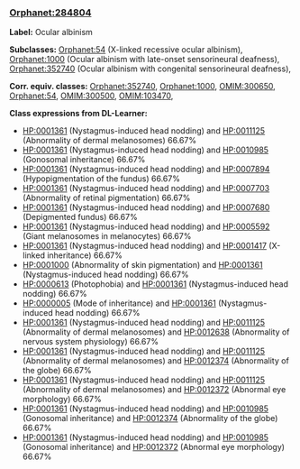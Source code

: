 
### [Orphanet:284804](http://www.orpha.net/ORDO/Orphanet_284804)
**Label:** Ocular albinism

**Subclasses:** [Orphanet:54](http://www.orpha.net/ORDO/Orphanet_54) (X-linked recessive ocular albinism), [Orphanet:1000](http://www.orpha.net/ORDO/Orphanet_1000) (Ocular albinism with late-onset sensorineural deafness), [Orphanet:352740](http://www.orpha.net/ORDO/Orphanet_352740) (Ocular albinism with congenital sensorineural deafness), 

**Corr. equiv. classes:** [Orphanet:352740](http://www.orpha.net/ORDO/Orphanet_352740), [Orphanet:1000](http://www.orpha.net/ORDO/Orphanet_1000), [OMIM:300650](http://purl.obolibrary.org/obo/OMIM_300650), [Orphanet:54](http://www.orpha.net/ORDO/Orphanet_54), [OMIM:300500](http://purl.obolibrary.org/obo/OMIM_300500), [OMIM:103470](http://purl.obolibrary.org/obo/OMIM_103470), 

**Class expressions from DL-Learner:**

- [HP:0001361](http://purl.obolibrary.org/obo/HP_0001361) (Nystagmus-induced head nodding) and [HP:0011125](http://purl.obolibrary.org/obo/HP_0011125) (Abnormality of dermal melanosomes) 66.67%
- [HP:0001361](http://purl.obolibrary.org/obo/HP_0001361) (Nystagmus-induced head nodding) and [HP:0010985](http://purl.obolibrary.org/obo/HP_0010985) (Gonosomal inheritance) 66.67%
- [HP:0001361](http://purl.obolibrary.org/obo/HP_0001361) (Nystagmus-induced head nodding) and [HP:0007894](http://purl.obolibrary.org/obo/HP_0007894) (Hypopigmentation of the fundus) 66.67%
- [HP:0001361](http://purl.obolibrary.org/obo/HP_0001361) (Nystagmus-induced head nodding) and [HP:0007703](http://purl.obolibrary.org/obo/HP_0007703) (Abnormality of retinal pigmentation) 66.67%
- [HP:0001361](http://purl.obolibrary.org/obo/HP_0001361) (Nystagmus-induced head nodding) and [HP:0007680](http://purl.obolibrary.org/obo/HP_0007680) (Depigmented fundus) 66.67%
- [HP:0001361](http://purl.obolibrary.org/obo/HP_0001361) (Nystagmus-induced head nodding) and [HP:0005592](http://purl.obolibrary.org/obo/HP_0005592) (Giant melanosomes in melanocytes) 66.67%
- [HP:0001361](http://purl.obolibrary.org/obo/HP_0001361) (Nystagmus-induced head nodding) and [HP:0001417](http://purl.obolibrary.org/obo/HP_0001417) (X-linked inheritance) 66.67%
- [HP:0001000](http://purl.obolibrary.org/obo/HP_0001000) (Abnormality of skin pigmentation) and [HP:0001361](http://purl.obolibrary.org/obo/HP_0001361) (Nystagmus-induced head nodding) 66.67%
- [HP:0000613](http://purl.obolibrary.org/obo/HP_0000613) (Photophobia) and [HP:0001361](http://purl.obolibrary.org/obo/HP_0001361) (Nystagmus-induced head nodding) 66.67%
- [HP:0000005](http://purl.obolibrary.org/obo/HP_0000005) (Mode of inheritance) and [HP:0001361](http://purl.obolibrary.org/obo/HP_0001361) (Nystagmus-induced head nodding) 66.67%
- [HP:0001361](http://purl.obolibrary.org/obo/HP_0001361) (Nystagmus-induced head nodding) and [HP:0011125](http://purl.obolibrary.org/obo/HP_0011125) (Abnormality of dermal melanosomes) and [HP:0012638](http://purl.obolibrary.org/obo/HP_0012638) (Abnormality of nervous system physiology) 66.67%
- [HP:0001361](http://purl.obolibrary.org/obo/HP_0001361) (Nystagmus-induced head nodding) and [HP:0011125](http://purl.obolibrary.org/obo/HP_0011125) (Abnormality of dermal melanosomes) and [HP:0012374](http://purl.obolibrary.org/obo/HP_0012374) (Abnormality of the globe) 66.67%
- [HP:0001361](http://purl.obolibrary.org/obo/HP_0001361) (Nystagmus-induced head nodding) and [HP:0011125](http://purl.obolibrary.org/obo/HP_0011125) (Abnormality of dermal melanosomes) and [HP:0012372](http://purl.obolibrary.org/obo/HP_0012372) (Abnormal eye morphology) 66.67%
- [HP:0001361](http://purl.obolibrary.org/obo/HP_0001361) (Nystagmus-induced head nodding) and [HP:0010985](http://purl.obolibrary.org/obo/HP_0010985) (Gonosomal inheritance) and [HP:0012374](http://purl.obolibrary.org/obo/HP_0012374) (Abnormality of the globe) 66.67%
- [HP:0001361](http://purl.obolibrary.org/obo/HP_0001361) (Nystagmus-induced head nodding) and [HP:0010985](http://purl.obolibrary.org/obo/HP_0010985) (Gonosomal inheritance) and [HP:0012372](http://purl.obolibrary.org/obo/HP_0012372) (Abnormal eye morphology) 66.67%


